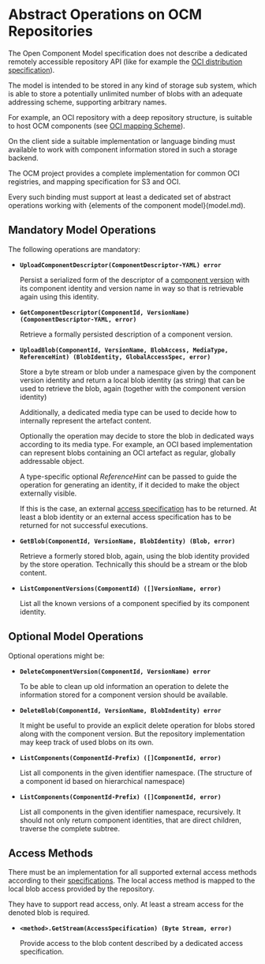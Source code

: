 # Abstract Operations on OCM Repositories

The Open Component Model specification does not describe a dedicated
remotely accessible repository API (like for example the [OCI distribution
specification](https://github.com/opencontainers/distribution-spec/blob/main/spec.md)).

The model is intended to be stored in any kind of storage sub system, which
is able to store a potentially unlimited number of blobs with an adequate
addressing scheme, supporting arbitrary names.

For example, an OCI repository with a deep repository structure, is suitable
to host OCM components (see [OCI mapping Scheme](modelmapping/oci/README.md)).

On the client side a suitable implementation or language binding must available
to work with component information stored in such a storage backend.

The OCM project provides a complete implementation for common OCI registries,
and mapping specification for S3 and OCI.

Every such binding must support at least a dedicated set of abstract operations
working with {elements of the component model}(model.md).

## Mandatory Model Operations

The following operations are mandatory:

- **`UploadComponentDescriptor(ComponentDescriptor-YAML) error`**

  Persist a serialized form of the descriptor of a [component version](model.md#component-versions)  with its
  component identity and version name in way so that is retrievable again using
  this identity.

- **`GetComponentDescriptor(ComponentId, VersionName) (ComponentDescriptor-YAML, error)`**

  Retrieve a formally persisted description of a component version.

- **`UploadBlob(ComponentId, VersionName, BlobAccess, MediaType, ReferenceHint) (BlobIdentity, GlobalAccessSpec, error)`**

  Store a byte stream or blob under a namespace given by the component version
  identity and return a local blob identity (as string) that can be used to retrieve
  the blob, again (together with the component version identity)

  Additionally, a dedicated media type can be used to decide how to internally
  represent the artefact content.

  Optionally the operation may decide to store the blob in dedicated ways according
  to its media type. For example, an OCI based implementation can represent 
  blobs containing an OCI artefact as regular, globally addressable object.

  A type-specific optional *ReferenceHint* can be passed to guide the
  operation for generating an identity, if it decided to make the object
  externally visible.

  If this is the case, an external [access specification](model.md#artefact-access)
  has to be returned. At least a blob identity or an external access specification
  has to be returned for not successful executions.

- **`GetBlob(ComponentId, VersionName, BlobIdentity) (Blob, error)`**

  Retrieve a formerly stored blob, again, using the blob identity provided 
  by the store operation. Technically this should be a stream or the blob content.

- **`ListComponentVersions(ComponentId) ([]VersionName, error)`**

  List all the known versions of a component specified by its component identity.

## Optional Model Operations

Optional operations might be:

- **`DeleteComponentVersion(ComponentId, VersionName) error`**

  To be able to clean up old information an operation to delete the information
  stored for a component version should be available.

- **`DeleteBlob(ComponentId, VersionName, BlobIndentity) error`**

  It might be useful to provide an explicit delete operation for blobs stored
  along with the component version. But the repository implementation
  may keep track of used blobs on its own.

- **`ListComponents(ComponentId-Prefix) ([]ComponentId, error)`**

  List all components in the given identifier namespace. (The structure of a 
  component id based on hierarchical namespace)

- **`ListComponents(ComponentId-Prefix) ([]ComponentId, error)`**

  List all components in the given identifier namespace, recursively.
  It should not only return component identities, that are direct children,
  traverse the complete subtree.

## Access Methods

There must be an implementation for all supported external access methods
according to their [specifications](../formats/accessmethods/README.md).
The local access method is mapped to the local blob access provided by
the repository.

They have to support read access, only. At least a stream access for the
denoted blob is required.

- **`<method>.GetStream(AccessSpecification) (Byte Stream, error)`**

  Provide access to the blob content described by a dedicated access
  specification.

